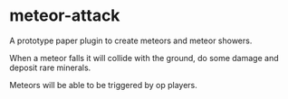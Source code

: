 # meteor-attack

A prototype paper plugin to create meteors and meteor showers.

When a meteor falls it will collide with the ground, do some damage and deposit
rare minerals.

Meteors will be able to be triggered by op players.
